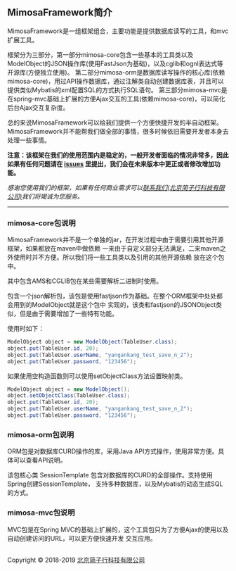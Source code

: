 ## MimosaFramework简介

MimosaFramework是一组框架组合，主要功能是提供数据库读写的工具，和mvc扩展工具。

框架分为三部分，第一部分mimosa-core包含一些基本的工具类以及ModelObject的JSON操作库(使用FastJson为基础)，以及cglib和ognl表达式等开源库(方便独立使用)。
第二部分mimosa-orm是数据库读写操作的核心库(依赖mimosa-core)，用过API操作数据库，通过注解类自动创建数据库表，并且可以提供类似Mybatis的xml配置SQL的方式执行SQL语句。
第三部分mimosa-mvc是在spring-mvc基础上扩展的方便Ajax交互的工具(依赖mimosa-core)，可以简化后台Ajax交互复杂度。

总的来说MimosaFramework可以给我们提供一个方便快捷开发的半自动框架。MimosaFramework并不能帮我们做全部的事情，很多时候依旧需要开发者本身去处理一些事情。

**注意：该框架在我们的使用范围内是稳定的，一般开发者面临的情况非常多，因此如果有任何问题请在
[issues](https://github.com/jianzixing/mimosaframework/issues)
里提出，我们会在未来版本中更正或者修改增加功能。**

_感谢您使用我们的框架，如果有任何商业需求可以[联系我们(北京简子行科技有限公司)](https://www.jianzixing.com.cn)我们将竭诚为您服务。_


---

### mimosa-core包说明

MimosaFramework并不是一个单独的jar，在开发过程中由于需要引用其他开源框架，如果都放在maven中做依赖
一来由于自定义部分无法满足，二来maven之外使用时并不方便。所以我们将一些工具类以及引用的其他开源依赖
放在这个包中。

其中包含AMS和CGLIB包在某些需要解析二进制时使用。

包含一个json解析包，该包是使用fastjson作为基础。在整个ORM框架中处处都会用到的ModelObject就是这个包中
实现的，该类和fastjson的JSONObject类似，但是由于需要增加了一些特有功能。

使用时如下：

```java
ModelObject object = new ModelObject(TableUser.class);
object.put(TableUser.id, 20);
object.put(TableUser.userName, "yangankang_test_save_n_2");
object.put(TableUser.password, "123456");
```

如果使用空构造函数则可以使用setObjectClass方法设置映射类。

```java
ModelObject object = new ModelObject();
object.setObjectClass(TableUser.class);
object.put(TableUser.id, 20);
object.put(TableUser.userName, "yangankang_test_save_n_2");
object.put(TableUser.password, "123456");
```

### mimosa-orm包说明

ORM包是对数据库CURD操作的库，采用Java API方式操作，使用非常方便。具体可以查看API说明。

该包核心类 SessionTemplate 包含对数据库的CURD的全部操作。支持使用Spring创建SessionTemplate，
支持多种数据库，以及Mybatis的动态生成SQL的方式。

### mimosa-mvc包说明

MVC包是在Spring MVC的基础上扩展的，这个工具包只为了方便Ajax的使用以及自动创建访问的URL，可以更方便快速开发
交互应用。


## 
Copyright © 2018-2019 [北京简子行科技有限公司](https://www.jianzixing.com.cn)
